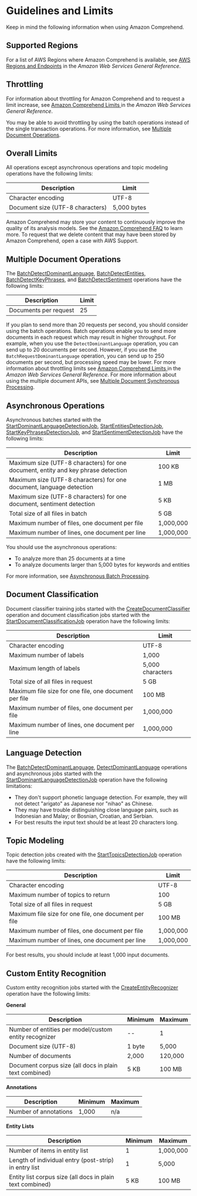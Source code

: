# Guidelines and Limits<a name="guidelines-and-limits"></a>

Keep in mind the following information when using Amazon Comprehend\.

## Supported Regions<a name="limits-regions"></a>

For a list of AWS Regions where Amazon Comprehend is available, see [AWS Regions and Endpoints](https://docs.aws.amazon.com/general/latest/gr/rande.html#comprehend_region) in the *Amazon Web Services General Reference*\.

## Throttling<a name="limits-throttling"></a>

For information about throttling for Amazon Comprehend and to request a limit increase, see [ Amazon Comprehend Limits ](https://docs.aws.amazon.com/general/latest/gr/aws_service_limits.html#limits_amazon_comprehend) in the *Amazon Web Services General Reference*\. 

You may be able to avoid throttling by using the batch operations instead of the single transaction operations\. For more information, see [Multiple Document Operations](#limits-batch)\.

## Overall Limits<a name="limits-all"></a>

All operations except asynchronous operations and topic modeling operations have the following limits:


| Description | Limit | 
| --- | --- | 
| Character encoding | UTF\-8 | 
| Document size \(UTF\-8 characters\) | 5,000 bytes | 

Amazon Comprehend may store your content to continuously improve the quality of its analysis models\. See the [Amazon Comprehend FAQ](https://aws.amazon.com/comprehend/faqs/) to learn more\. To request that we delete content that may have been stored by Amazon Comprehend, open a case with AWS Support\.

## Multiple Document Operations<a name="limits-batch"></a>

The [BatchDetectDominantLanguage](API_BatchDetectDominantLanguage.md), [BatchDetectEntities](API_BatchDetectEntities.md), [BatchDetectKeyPhrases](API_BatchDetectKeyPhrases.md), and [BatchDetectSentiment](API_BatchDetectSentiment.md) operations have the following limits:


| Description | Limit | 
| --- | --- | 
| Documents per request | 25 | 

If you plan to send more than 20 requests per second, you should consider using the batch operations\. Batch operations enable you to send more documents in each request which may result in higher throughput\. For example, when you use the `DetectDominantLanguage` operation, you can send up to 20 documents per second\. However, if you use the `BatchRequestDominantLanguage` operation, you can send up to 250 documents per second, but processing speed may be lower\. For more information about throttling limits see [ Amazon Comprehend Limits ](https://docs.aws.amazon.com/general/latest/gr/aws_service_limits.html#limits_amazon_comprehend) in the *Amazon Web Services General Reference*\. For more information about using the multiple document APIs, see [Multiple Document Synchronous Processing](how-batch.md)\.

## Asynchronous Operations<a name="limits-asynchronous"></a>

Asynchronous batches started with the [StartDominantLanguageDetectionJob](API_StartDominantLanguageDetectionJob.md), [StartEntitiesDetectionJob](API_StartEntitiesDetectionJob.md), [StartKeyPhrasesDetectionJob](API_StartKeyPhrasesDetectionJob.md), and [StartSentimentDetectionJob](API_StartSentimentDetectionJob.md) have the following limits:


| Description | Limit | 
| --- | --- | 
| Maximum size \(UTF\-8 characters\) for one document, entity and key phrase detection | 100 KB | 
| Maximum size \(UTF\-8 characters\) for one document, language detection | 1 MB | 
| Maximum size \(UTF\-8 characters\) for one document, sentiment detection | 5 KB | 
| Total size of all files in batch | 5 GB | 
| Maximum number of files, one document per file | 1,000,000 | 
| Maximum number of lines, one document per line | 1,000,000 | 

You should use the asynchronous operations:
+ To analyze more than 25 documents at a time
+ To analyze documents larger than 5,000 bytes for keywords and entities

For more information, see [Asynchronous Batch Processing](how-async.md)\.

## Document Classification<a name="limits-document-classification"></a>

Document classifier training jobs started with the [CreateDocumentClassifier](API_CreateDocumentClassifier.md) operation and document classification jobs started with the [StartDocumentClassificationJob](API_StartDocumentClassificationJob.md) operation have the following limits:


| Description | Limit | 
| --- | --- | 
| Character encoding | UTF\-8 | 
| Maximum number of labels | 1,000 | 
| Maximum length of labels | 5,000 characters | 
| Total size of all files in request | 5 GB | 
| Maximum file size for one file, one document per file | 100 MB | 
| Maximum number of files, one document per file | 1,000,000 | 
| Maximum number of lines, one document per line | 1,000,000 | 

## Language Detection<a name="limits-language-detection"></a>

The [BatchDetectDominantLanguage](API_BatchDetectDominantLanguage.md), [DetectDominantLanguage](API_DetectDominantLanguage.md) operations and asynchronous jobs started with the [StartDominantLanguageDetectionJob](API_StartDominantLanguageDetectionJob.md) operation have the following limitations:
+ They don't support phonetic language detection\. For example, they will not detect "arigato" as Japanese nor "nihao" as Chinese\.
+ They may have trouble distinguishing close language pairs, such as Indonesian and Malay; or Bosnian, Croatian, and Serbian\.
+ For best results the input text should be at least 20 characters long\.

## Topic Modeling<a name="limits-topic-modeling"></a>

Topic detection jobs created with the [StartTopicsDetectionJob](API_StartTopicsDetectionJob.md) operation have the following limits:


| Description | Limit | 
| --- | --- | 
| Character encoding | UTF\-8 | 
| Maximum number of topics to return | 100 | 
| Total size of all files in request | 5 GB | 
| Maximum file size for one file, one document per file | 100 MB | 
| Maximum number of files, one document per file | 1,000,000 | 
| Maximum number of lines, one document per line | 1,000,000 | 

For best results, you should include at least 1,000 input documents\.

## Custom Entity Recognition<a name="limits-custom-entity-recognition"></a>

Custom entity recognition jobs started with the [CreateEntityRecognizer](API_CreateEntityRecognizer.md) operation have the following limits:


**General**  

| Description | Minimum | Maximum | 
| --- | --- | --- | 
| Number of entities per model/custom entity recognizer | \-\- | 1 | 
| Document size \(UTF\-8\) | 1 byte | 5,000 | 
| Number of documents | 2,000 | 120,000 | 
| Document corpus size \(all docs in plain text combined\) | 5 KB | 100 MB | 


**Annotations**  

| Description | Minimum | Maximum | 
| --- | --- | --- | 
| Number of annotations | 1,000 | n/a | 


**Entity Lists**  

| Description | Minimum | Maximum | 
| --- | --- | --- | 
| Number of items in entity list | 1 | 1,000,000 | 
| Length of individual entry \(post\-strip\) in entry list | 1 | 5,000 | 
| Entity list corpus size \(all docs in plain text combined\) | 5 KB | 100 MB | 